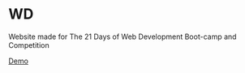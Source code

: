 # WD
Website made for The 21 Days of Web Development Boot-camp and Competition


[Demo](https://neewtn.github.io/WD/)
